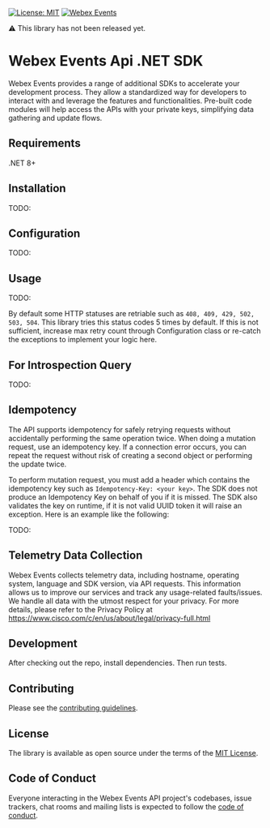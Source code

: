 [![License: MIT](https://img.shields.io/badge/License-MIT-green.svg)](LICENSE.txt)
[![Webex Events](https://github.com/SocioEvents/webex-events-dot-net-sdk/actions/workflows/test.yml/badge.svg)](https://github.com/SocioEvents/webex-events-dot-net-sdk/actions)

⚠️ This library has not been released yet.
# Webex Events Api .NET SDK

Webex Events provides a range of additional SDKs to accelerate your development process.
They allow a standardized way for developers to interact with and leverage the features and functionalities.
Pre-built code modules will help access the APIs with your private keys, simplifying data gathering and update flows.

Requirements
-----------------

.NET 8+

Installation
-----------------
TODO:

Configuration
-----------------

TODO:

Usage
-----------------

TODO:

By default some HTTP statuses are retriable such as `408, 409, 429, 502, 503, 504`. This library tries this status
codes 5 times by default. If this is not sufficient, increase max retry count through Configuration class or re-catch
the exceptions to implement your logic here.

For Introspection Query
-----------------
TODO:

Idempotency
-----------------
The API supports idempotency for safely retrying requests without accidentally performing the same operation twice.
When doing a mutation request, use an idempotency key. If a connection error occurs, you can repeat
the request without risk of creating a second object or performing the update twice.

To perform mutation request, you must add a header which contains the idempotency key such as
`Idempotency-Key: <your key>`. The SDK does not produce an Idempotency Key on behalf of you if it is missed.
The SDK also validates the key on runtime, if it is not valid UUID token it will raise an exception. Here is an example
like the following:

TODO:

Telemetry Data Collection
-----------------
Webex Events collects telemetry data, including hostname, operating system, language and SDK version, via API requests.
This information allows us to improve our services and track any usage-related faults/issues. We handle all data with
the utmost respect for your privacy. For more details, please refer to the Privacy Policy at https://www.cisco.com/c/en/us/about/legal/privacy-full.html

Development
-----------------

After checking out the repo, install dependencies. Then run tests.

Contributing
-----------------
Please see the [contributing guidelines](CONTRIBUTING.md).

License
-----------------

The library is available as open source under the terms of the [MIT License](https://opensource.org/licenses/MIT).

Code of Conduct
-----------------

Everyone interacting in the Webex Events API project's codebases, issue trackers, chat rooms and mailing lists is expected to follow the [code of conduct](https://github.com/SocioEvents/webex-events-dot-net-sdk/blob/main/CODE_OF_CONDUCT.md).
